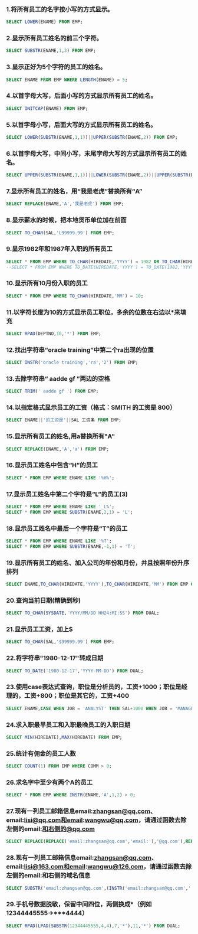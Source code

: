 ### 1.将所有员工的名字按小写的方式显示。

```SQL
SELECT LOWER(ENAME) FROM EMP; 
```

### 2.显示所有员工姓名的前三个字符。

```SQL
SELECT SUBSTR(ENAME,1,3) FROM EMP;
```

### 3.显示正好为5个字符的员工的姓名。

```SQL
SELECT ENAME FROM EMP WHERE LENGTH(ENAME) = 5;
```

### 4.以首字母大写，后面小写的方式显示所有员工的姓名。

```SQL
SELECT INITCAP(ENAME) FROM EMP;
```

### 5.以首字母小写，后面大写的方式显示所有员工的姓名。

```SQL
SELECT LOWER(SUBSTR(ENAME,1,1))||UPPER(SUBSTR(ENAME,2)) FROM EMP;
```

### 6.以首字母大写，中间小写，末尾字母大写的方式显示所有员工的姓名。

```SQL
SELECT UPPER(SUBSTR(ENAME,1,1))||LOWER(SUBSTR(ENAME,2))||UPPER(SUBSTR(ENAME,-1,1)) FROM EMP;
```

### 7.显示所有员工的姓名，用“我是老虎”替换所有“A”

```SQL
SELECT REPLACE(ENAME,'A','我是老虎') FROM EMP;
```

### 8.显示薪水的时候，把本地货币单位加在前面

```SQL
SELECT TO_CHAR(SAL,'L99999.99') FROM EMP;
```

### 9.显示1982年和1987年入职的所有员工

```SQL
SELECT * FROM EMP WHERE TO_CHAR(HIREDATE,'YYYY') = 1982 OR TO_CHAR(HIREDATE,'YYYY') = 1987;
--SELECT * FROM EMP WHERE TO_DATE(HIREDATE,'YYYY') = TO_DATE(1982,'YYYY') OR TO_DATE(HIREDATE,'YYYY') = TO_DATE(1987,'YYYY')
```

### 10.显示所有10月份入职的员工

```SQL
SELECT * FROM EMP WHERE TO_CHAR(HIREDATE,'MM') = 10;
```

### 11.以字符长度为10的方式显示员工职位，多余的位数在右边以*来填充

```SQL
SELECT RPAD(DEPTNO,10,'*') FROM EMP;
```

### 12.找出字符串“oracle training”中第二个ra出现的位置

```SQL
SELECT INSTR('oracle training','ra','2') FROM EMP;
```

### 13.去除字符串“ aadde gf ”两边的空格

```SQL
SELECT TRIM(' aadde gf ') FROM EMP;
```

### 14.以指定格式显示员工的工资（格式：SMITH 的工资是 800）

```SQL
SELECT ENAME||'的工资是'||SAL 工资条 FROM EMP;
```

### 15.显示所有员工的姓名,用a替换所有"A"

```SQL
SELECT REPLACE(ENAME,'A','a') FROM EMP;
```

### 16.显示员工姓名中包含“H”的员工

```SQL
SELECT * FROM EMP WHERE ENAME LIKE '%H%';
```

### 17.显示员工姓名中第二个字符是“L”的员工(3)

```SQL
SELECT * FROM EMP WHERE ENAME LIKE '_L%';
SELECT * FROM EMP WHERE SUBSTR(ENAME,2,1) = 'L';
```

### 18.显示员工姓名中最后一个字符是“T”的员工

```SQL
SELECT * FROM EMP WHERE ENAME LIKE '%T';
SELECT * FROM EMP WHERE SUBSTR(ENAME,-1,1) = 'T';
```

### 19.显示所有员工的姓名、加入公司的年份和月份，并且按照年份升序排列

```SQL
SELECT ENAME,TO_CHAR(HIREDATE,'YYYY'),TO_CHAR(HIREDATE,'MM') FROM EMP ORDER BY HIREDATE;
```

### 20.查询当前日期(精确到秒)

```SQL
SELECT TO_CHAR(SYSDATE,'YYYY/MM/DD HH24:MI:SS') FROM DUAL;
```

### 21.显示员工工资，加上$

```SQL
SELECT TO_CHAR(SAL,'$99999.99') FROM EMP;
```

### 22.将字符串"1980-12-17"转成日期

```SQL
SELECT TO_DATE('1980-12-17','YYYY-MM-DD') FROM DUAL;
```

### 23.使用case表达式查询，职位是分析员的，工资+1000；职位是经理的，工资+800；职位是其它的，工资+400

```SQL
SELECT ENAME,CASE WHEN JOB = 'ANALYST' THEN SAL+1000 WHEN JOB = 'MANAGER' THEN SAL+800 ELSE SAL+400 END 工资变更 FROM EMP;
```

### 24.求入职最早员工和入职最晚员工的入职日期

```SQL
SELECT MIN(HIREDATE),MAX(HIREDATE) FROM EMP;
```

### 25.统计有佣金的员工人数

```SQL
SELECT COUNT(1) FROM EMP WHERE COMM > 0;
```

### 26.求名字中至少有两个A的员工

```SQL
SELECT * FROM EMP WHERE INSTR(ENAME,'A',1,2) > 0;
```

### 27.现有一列员工邮箱信息email:zhangsan@qq.com、email:lisi@qq.com和email:wangwu@qq.com，请通过函数去除左侧的email:和右侧的@qq.com

```SQL
SELECT REPLACE(REPLACE('email:zhangsan@qq.com','email:'),'@qq.com'),REPLACE(REPLACE('email:email:lisi@qq.com','email:'),'@qq.com'),REPLACE(REPLACE('email:wangwu@qq.com','email:'),'@qq.com') FROM DUAL;
```

### 28.现有一列员工邮箱信息email:zhangsan@qq.com、email:lisi@163.com和email:wangwu@126.com，请通过函数去除左侧的email:和右侧的域名信息

```SQL
SELECT SUBSTR('email:zhangsan@qq.com',(INSTR('email:zhangsan@qq.com',':',1)+1),INSTR('email:zhangsan@qq.com','@',-1)),SUBSTR('email:lisi@163.com',(INSTR('email:email:lisi@163.com',':',1)+1),INSTR('email:email:lisi@163.com','@',-1)),SUBSTR('email:wangwu@qq.com',(INSTR('email:wangwu@qq.com',':',1)+1),INSTR('email:wangwu@qq.com','@',-1)) FROM DUAL;
```

### 29.手机号数据脱敏，保留中间四位，两侧换成*（例如12344445555→***4444）

```SQL
SELECT RPAD(LPAD(SUBSTR(12344445555,4,4),7,'*'),11,'*') FROM DUAL;
```

